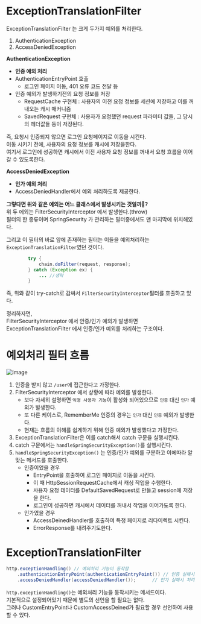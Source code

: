 # ExceptionTranslationFilter 

ExceptionTranslationFilter 는 크게 두가지 예외를 처리한다.   

1. AuthenticationException
2. AccessDeniedException

**AuthenticationException**  
* **인증 예외 처리**     
* AuthenticationEntryPoint 호출 
    * 로그인 페이지 이동, 401 오류 코드 전달 등   
* 인증 예외가 발생하기전의 요청 정보를 저장   
    * RequestCache 구현체 : 사용자의 이전 요청 정보를 세션에 저장하고 이를 꺼내오는 캐시 매커니즘    
    * SavedRequest 구현체 : 사용자가 요청했던 request 파라미터 값들, 그 당시의 헤더값들 등이 저장된다.        
   
즉, 요청시 인증되지 않으면 로그인 요청페이지로 이동을 시킨다.            
이동 시키기 전에, 사용자의 요청 정보를 캐시에 저장을한다.        
여기서 로그인에 성공하면 캐시에서 이전 사용자 요청 정보를 꺼내서 요청 흐름을 이어갈 수 있도록한다.   
  
**AccessDeniedException**       
* **인가 예외 처리**        
* AccessDeniedHandler에서 예외 처리하도록 제공한다.    
  
**그렇다면 위와 같은 예외는 어느 클래스에서 발생시키는 것일까🤔?**               
위 두 에외는 FilterSecurityInterceptor 에서 발생한다.(throw)               
필터의 한 종류이며 SpringSecurity 가 관리하는 필터중에서도 맨 마지막에 위치해있다.       

그리고 이 필터의 바로 앞에 존재하는 필터는 이들을 예외처리하는 `ExceptionTranslationFilter`였던 것이다.   

```java
		try {
			chain.doFilter(request, response);
		} catch (Exception ex) {
			... //생략 
		} 
```
즉, 위와 같이 try-catch로 감싸서 `FilterSecurityInterceptor`필터를 호출하고 있다.  
 
정리하자면,    
FilterSecurityInterceptor 에서 안증/인가 예외가 발생하면      
ExceptionTranslationFilter 에서 인증/인가 예외를 처리하는 구조이다.      

# 예외처리 필터 흐름 

![image](https://user-images.githubusercontent.com/50267433/150917317-2398d097-87be-4b50-9bd3-de24ec8489ab.png)
 
1. 인증을 받지 않고 `/user`에 접근한다고 가정한다.    
2. FilterSecurityInterceptor 에서 상황에 따라 예외를 발생한다.    
    * 보다 자세히 설명하면 `익명 사용자 기능`이 활성화 되어있으므로 `인증` 대신 `인가` 예외가 발생한다. 
    * 또 다른 케이스로, RememberMe 인증의 경우는 `인가` 대신 `인증` 예외가 발생한다.    
    * 현재는 흐름의 이해를 쉽게하기 위해 인증 예외가 발생했다고 가정한다.   
3. ExceptionTranslationFilter은 이를 catch해서 catch 구문을 실행시킨다.   
4. catch 구문에서는 `handleSpringSecurityException()`를 실행시킨다.  
5. `handleSpringSecurityException()` 는 인증/인가 예외를 구분하고 이에따라 알맞는 메서드를 호출한다.   
    * 인증이었을 경우 
        * EntryPoint을 호출하여 로그인 페이지로 이동을 시킨다.   
        * 이 때 HttpSessionRequestCache에서 캐싱 작업을 수행한다.  
        * 사용자 요청 데이터를 DefaultSavedRequest로 만들고 session에 저장을 한다. 
        * 로그인이 성공하면 캐시에서 데이터를 꺼내서 작업을 이어가도록 한다.   
    * 인가였을 경우
        * AccessDeinedHandler를 호출하여 특정 페이지로 리다이렉트 시킨다.   
        * ErrorResponse를 내려주기도한다.  

# ExceptionTranslationFilter

```java
http.exceptionHandling() // 예외처리 기능이 동작함 
    .authenticationEntryPoint(authenticationEntryPoint()) // 인증 실패시 처리 
    .accessDeniedHandler(accessDeniedHandler()); 	  // 인가 실패시 처리 
```

`http.exceptionHandling()`는 예외처리 기능을 동작시키는 메서드이다.       
기본적으로 설정되어있기 때문에 별도의 선언을 할 필요는 없다.     
그러나 CustomEntryPoint나 CustomAccessDeined가 필요할 경우 선언하여 사용할 수 있다.   



